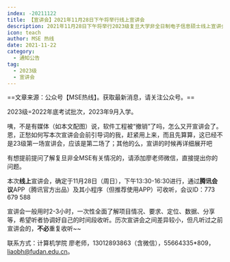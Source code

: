 ```yaml
---
index: -20211122
title: 【宣讲会】2021年11月28日下午将举行线上宣讲会
description: 2021年11月28日下午将举行2023级复旦大学非全日制电子信息硕士线上宣讲会
icon: teach
author: MSE 热线
date: 2021-11-22
category:
  - 通知公告
tag:
  - 2023级
  - 宣讲会
---
```


==文章来源：公众号【MSE热线】。获取最新消息，请关注公众号。==

2023级=2022年底考试批次，2023年9月入学。

咦，不是有媒体（如本文配图）说，软件工程被“撤销”了吗，怎么又开宣讲会了。恩，正愁如何写本次宣讲会会前引导词的我，赶紧用上来，而且先算算，这已经不是23级第一场宣讲会，应该是第二场了；其他的么，宣讲的时候再详细展开吧

有想提前提问了解复旦非全MSE有关情况的，请添加廖老师微信，直接提出你的问题。

本次**线上**宣讲会，确定于11月28日（周日），下午13:30-16:30进行，通过**腾讯会议**APP（腾讯官方出品）及其小程序（但推荐使用APP）可收听，会议ID：773 679 588

宣讲会一般用时2-3小时，一次性全面了解项目情况、要求、定位、数据、分享等，希望听者协调好自己的时间段收听。历次宣讲会之间差异较小，但凡听过之前宣讲会的，**不必**重复收听~~

联系方式：计算机学院 廖老师，13012893863（含微信），55664335*809，liaobh@fudan.edu.cn。